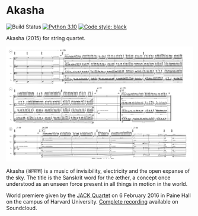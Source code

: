 Akasha
======

![Build Status](
    https://github.com/trevorbaca/akasha/actions/workflows/main.yml/badge.svg)
[![Python 3.10](
    https://img.shields.io/badge/python-3.10-blue.svg)](
    https://www.python.org/downloads/release/python-310/)
[![Code style: black](
    https://img.shields.io/badge/code%20style-black-000000.svg)](
    https://github.com/ambv/black)

Akasha (2015) for string quartet.

![Akasha page 7](akasha.png)

Akasha (आकाश) is a music of invisibility, electricity and the open expanse of the sky. The
title is the Sanskrit word for the æther, a concept once understood as an unseen force
present in all things in motion in the world. 

World premiere given by the [JACK Quartet](http:/jackquartet.com) on 6 February 2016 in
Paine Hall on the campus of Harvard University. [Complete
recording](https://soundcloud.com/trevorbaca/akasha) available on Soundcloud.

